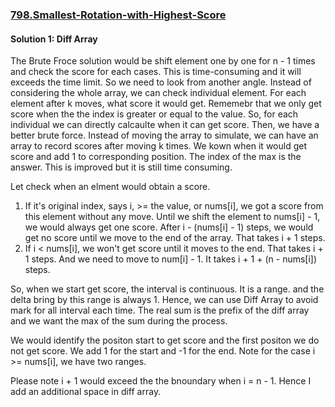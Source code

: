 ### [798.Smallest-Rotation-with-Highest-Score](https://leetcode.com/problems/smallest-rotation-with-highest-score/)

#### Solution 1: Diff Array

The Brute Froce solution would be shift element one by one for n - 1 times and check the score for each cases. This is time-consuming and it will exceeds the time limit. So we need to look from another angle. Instead of considering the whole array, we can check individual element. For each element after k moves, what score it would get. Rememebr that we only get score when the the index is greater or equal to the value. So, for each individual we can directly calcaulte when it can get score. Then, we have a better brute force. Instead of moving the array to simulate, we can have an array to record scores after moving k times. We kown when it would get score and add 1 to corresponding position. The index of the max is the answer. This is improved but it is still time consuming.

Let check when an elment would obtain a score. 
1. If it's original index, says i, >= the value, or nums[i], we got a score from this element without any move. Until we shift the element to nums[i] - 1, we would always get one score. After i - (nums[i] - 1) steps, we would get no score until we move to the end of the array. That takes i + 1 steps. 
2. If i < nums[i], we won't get score until it moves to the end. That takes i + 1 steps. And we need to move to num[i] - 1. It takes i + 1 + (n - nums[i]) steps.

So, when we start get score, the interval is continuous. It is a range. and the delta bring by this range is always 1. Hence, we can use Diff Array to avoid mark for all interval each time. The real sum is the prefix of the diff array and we want the max of the sum during the process. 

We would identify the positon start to get score and the first positon we do not get score. We add 1 for the start and -1 for the end. Note for the case i >= nums[i], we have two ranges.

Please note i + 1 would exceed the the bnoundary when i = n - 1. Hence I add an additional space in diff array. 
